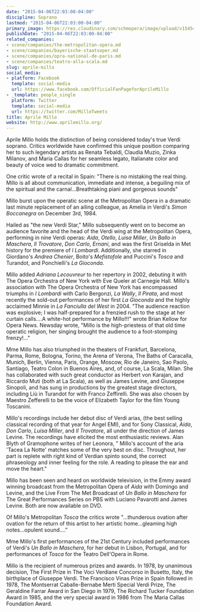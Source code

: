 ```yaml
---
date: "2015-04-06T22:03:00-04:00"
discipline: Soprano
lastmod: "2015-04-06T22:03:00-04:00"
primary_image: https://res.cloudinary.com/schmopera/image/upload/v1545409169/media/webhook-uploads/1428372222699/AprileMillo.jpg.jpg
publishDate: "2015-04-06T22:03:00-04:00"
related_companies:
- scene/companies/the-metropolitan-opera.md
- scene/companies/bayerische-staatsoper.md
- scene/companies/opra-national-de-paris.md
- scene/companies/teatro-alla-scala.md
slug: aprile-millo
social_media:
- platform: Facebook
  template: social-media
  url: https://www.facebook.com/OfficialFanPageforAprileMillo
- _template: people_single
  platform: Twitter
  template: social-media
  url: https://twitter.com/MilloTweets
title: Aprile Millo
website: http://www.aprilemillo.org/
---
```


<p>
	Aprile Millo holds the distinction of being considered today's true Verdi soprano. Critics worldwide have confirmed this unique position comparing her to such legendary artists as Renata Tebaldi, Claudia Muzio, Zinka Milanov, and Maria Callas for her seamless legato, Italianate color and beauty of voice wed to dramatic commitment.
</p>
<p>
	One critic wrote of a recital in Spain: "There is no mistaking the real thing. Millo is all about communication, immediate and intense, a beguiling mix of the spiritual and the carnal...Breathtaking piani and gorgeous sounds"
</p>
<p>
	Millo burst upon the operatic scene at the Metropolitan Opera in a dramatic last minute replacement of an ailing colleague, as Amelia in Verdi's <em>Simon Boccanegra</em> on December 3rd, 1984.
</p>
<p>
	Hailed as "the new Verdi Star," Millo subsequently went on to become an audience favorite and the head of the Verdi wing at the Metropolitan Opera, performing in nine Verdi operas: <em>Aida</em>, <em>Otello</em>, <em>Luisa Miller</em>, <em>Un Ballo in Maschera</em>, <em>Il Trovatore</em>, <em>Don Carlo</em>, <em>Ernani</em>, and was the first Griselda in Met history for the premiere of<em> l Lombardi</em>. Additionally, she starred in Giordano's <em>Andrea Chenier</em>, Boito's <em>Mefistofole</em> and Puccini's <em>Tosca</em> and Turand<em></em>ot, and Ponchielli's <em>La Gioconda</em>.
</p>
<p>
	Millo added <em>Adriana Lecouvreur</em> to her repertory in 2002, debuting it with The Opera Orchestra of New York with Eve Queler at Carnegie Hall. Millo's association with The Opera Orchestra of New York has encompassed triumphs in <em>I Lombardi</em> with Carlo Bergonzi, <em>La Wally</em>, <em>Il Pirata</em>, and most recently the sold-out performances of her first <em>La Gioconda</em> and the highly acclaimed Minnie in <em>La Fanciulla del West</em> in 2004. "The audience reaction was explosive; I was half-prepared for a frenzied rush to the stage at her curtain calls....A white-hot performance by Millo!!!" wrote Brian Kellow for Opera News. Newsday wrote, "Millo is the high-priestess of that old time operatic religion, her singing brought the audience to a foot-stomping frenzy!…"
</p>
<p>
	Mme Millo has also triumphed in the theaters of Frankfurt, Barcelona, Parma, Rome, Bologna, Torino, the Arena of Verona, The Baths of Caracalla, Munich, Berlin, Vienna, Paris, Orange, Moscow, Rio de Janeiro, Sao Paolo, Santiago, Teatro Colon in Buenos Aires, and, of course, La Scala, Milan. She has collaborated with such great conductor as Herbert von Karajan, and Riccardo Muti (both at La Scala), as well as James Levine, and Giuseppe Sinopoli, and has sung in productions by the greatest stage directors, including Liù in Turandot for with Franco Zeffirelli. She was also chosen by Maestro Zefferelli to be the voice of Elizabeth Taylor for the film Young Toscanini.
</p>
<p>
	Millo's recordings include her debut disc of Verdi arias, (the best selling classical recording of that year for Angel EMI), and for Sony Classical, <em>Aida</em>, <em>Don Carlo</em>, <em>Luisa Miller</em>, and <em>Il Trovatore</em>, all under the direction of James Levine. The recordings have elicited the most enthusiastic reviews. Alan Blyth of Gramophone writes of her Leonora, " Millo's account of the aria 'Tacea La Notte' matches some of the very best on disc. Throughout, her part is replete with right kind of Verdian spinto sound, the correct phraseology and inner feeling for the role. A reading to please the ear and move the heart."
</p>
<p>
	Millo has been seen and heard on worldwide television, in the Emmy award winning broadcast from the Metropolitan Opera of <em>Aida</em> with Domingo and Levine, and the Live From The Met Broadcast of <em>Un Ballo in Maschera</em> for The Great Performances Series on PBS with Luciano Pavarotti and James Levine. Both are now available on DVD.
</p>
<p>
	Of Millo's Metropolitan <em>Tosca</em> the critics wrote "…thunderous ovation after ovation for the return of this artist to her artistic home…gleaming high notes…opulent sound…."
</p>
<p>
	Mme Millo's first performances of the 21st Century included performances of Verdi's <em>Un Ballo in Maschera</em>, for her debut in Lisbon, Portugal, and for performances of <em>Tosca</em> for the Teatro Dell'Opera in Rome.
</p>
<p>
	Millo is the recipient of numerous prizes and awards. In 1978, by unanimous decision, The First Prize in The Voci Verdiane Concorso in Busetto, Italy, the birthplace of Giuseppe Verdi. The Francisco Vinas Prize in Spain followed in 1978, The Montserrat Caballe-Bernabe Merti Special Verdi Prize, The Geraldine Farrar Award in San Diego in 1979, The Richard Tucker Foundation Award in 1985, and the very special award in 1986 from The Maria Callas Foundation Award.
</p>
